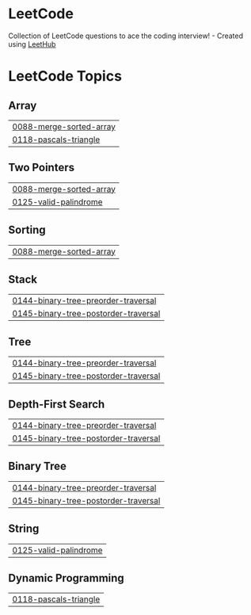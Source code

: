 # LeetCode
Collection of LeetCode questions to ace the coding interview! - Created using [LeetHub](https://github.com/QasimWani/LeetHub)

<!---LeetCode Topics Start-->
# LeetCode Topics
## Array
|  |
| ------- |
| [0088-merge-sorted-array](https://github.com/CoryZauss/LeetCode/tree/master/0088-merge-sorted-array) |
| [0118-pascals-triangle](https://github.com/CoryZauss/LeetCode/tree/master/0118-pascals-triangle) |
## Two Pointers
|  |
| ------- |
| [0088-merge-sorted-array](https://github.com/CoryZauss/LeetCode/tree/master/0088-merge-sorted-array) |
| [0125-valid-palindrome](https://github.com/CoryZauss/LeetCode/tree/master/0125-valid-palindrome) |
## Sorting
|  |
| ------- |
| [0088-merge-sorted-array](https://github.com/CoryZauss/LeetCode/tree/master/0088-merge-sorted-array) |
## Stack
|  |
| ------- |
| [0144-binary-tree-preorder-traversal](https://github.com/CoryZauss/LeetCode/tree/master/0144-binary-tree-preorder-traversal) |
| [0145-binary-tree-postorder-traversal](https://github.com/CoryZauss/LeetCode/tree/master/0145-binary-tree-postorder-traversal) |
## Tree
|  |
| ------- |
| [0144-binary-tree-preorder-traversal](https://github.com/CoryZauss/LeetCode/tree/master/0144-binary-tree-preorder-traversal) |
| [0145-binary-tree-postorder-traversal](https://github.com/CoryZauss/LeetCode/tree/master/0145-binary-tree-postorder-traversal) |
## Depth-First Search
|  |
| ------- |
| [0144-binary-tree-preorder-traversal](https://github.com/CoryZauss/LeetCode/tree/master/0144-binary-tree-preorder-traversal) |
| [0145-binary-tree-postorder-traversal](https://github.com/CoryZauss/LeetCode/tree/master/0145-binary-tree-postorder-traversal) |
## Binary Tree
|  |
| ------- |
| [0144-binary-tree-preorder-traversal](https://github.com/CoryZauss/LeetCode/tree/master/0144-binary-tree-preorder-traversal) |
| [0145-binary-tree-postorder-traversal](https://github.com/CoryZauss/LeetCode/tree/master/0145-binary-tree-postorder-traversal) |
## String
|  |
| ------- |
| [0125-valid-palindrome](https://github.com/CoryZauss/LeetCode/tree/master/0125-valid-palindrome) |
## Dynamic Programming
|  |
| ------- |
| [0118-pascals-triangle](https://github.com/CoryZauss/LeetCode/tree/master/0118-pascals-triangle) |
<!---LeetCode Topics End-->